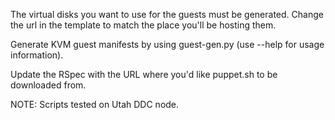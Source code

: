 The virtual disks you want to use for the guests must be generated. Change the url
in the template to match the place you'll be hosting them.

Generate KVM guest manifests by using guest-gen.py (use --help for usage information).

Update the RSpec with the URL where you'd like puppet.sh to be downloaded from.

NOTE: Scripts tested on Utah DDC node.
